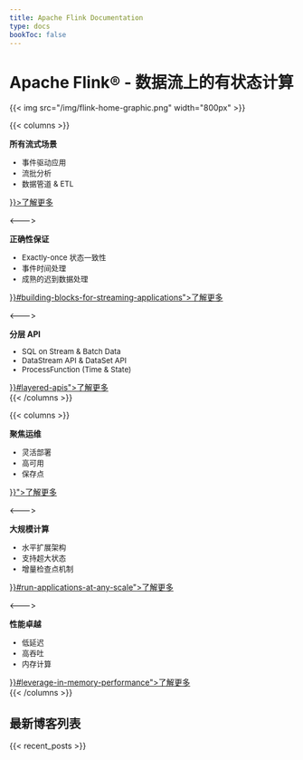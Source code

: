 ```yaml
---
title: Apache Flink Documentation 
type: docs
bookToc: false
---
```

<!--
Licensed to the Apache Software Foundation (ASF) under one
or more contributor license agreements.  See the NOTICE file
distributed with this work for additional information
regarding copyright ownership.  The ASF licenses this file
to you under the Apache License, Version 2.0 (the
"License"); you may not use this file except in compliance
with the License.  You may obtain a copy of the License at

  http://www.apache.org/licenses/LICENSE-2.0

Unless required by applicable law or agreed to in writing,
software distributed under the License is distributed on an
"AS IS" BASIS, WITHOUT WARRANTIES OR CONDITIONS OF ANY
KIND, either express or implied.  See the License for the
specific language governing permissions and limitations
under the License.
-->

# Apache Flink® - 数据流上的有状态计算

{{< img src="/img/flink-home-graphic.png" width="800px" >}}

{{< columns >}} <!-- begin columns block -->
<div class="panel panel-default">
    <div class="panel-heading">
        <span class="glyphicon glyphicon-th"></span> <b>所有流式场景</b>
    </div>
    <div class="panel-body">
        <ul style="font-size: small;">
            <li>事件驱动应用</li>
            <li>流批分析</li>
            <li>数据管道 & ETL</li>
            </ul>
        <a href={{< ref "use-cases" >}}>了解更多</a>
    </div>
</div>

<---> <!-- magic separator, between columns -->
<div class="panel panel-default">
    <div class="panel-heading">
        <span class="glyphicon glyphicon-ok"></span> <b>正确性保证</b>
    </div>
    <div class="panel-body">
        <ul style="font-size: small;">
            <li>Exactly-once 状态一致性</li>
            <li>事件时间处理</li>
            <li>成熟的迟到数据处理</li>
        </ul>
    <a href="{{< ref "what-is-flink/flink-applications" >}}#building-blocks-for-streaming-applications">了解更多</a>
    </div>
</div>

<---> <!-- magic separator, between columns -->
<div class="panel panel-default">
    <div class="panel-heading">
        <span class="glyphicon glyphicon glyphicon-sort-by-attributes"></span> <b>分层 API</b>
    </div>
    <div class="panel-body">
        <ul style="font-size: small;">
            <li>SQL on Stream & Batch Data</li>
            <li>DataStream API & DataSet API</li>
            <li>ProcessFunction (Time & State)</li>
        </ul>
    <a href="{{< ref "what-is-flink/flink-applications" >}}#layered-apis">了解更多</a>
    </div>
</div>
{{< /columns >}}

{{< columns >}} <!-- begin columns block -->
<div class="panel panel-default">
    <div class="panel-heading">
        <span class="glyphicon glyphicon-dashboard"></span> <b>聚焦运维</b>
    </div>
    <div class="panel-body">
        <ul style="font-size: small;">
            <li>灵活部署</li>
            <li>高可用</li>
            <li>保存点</li>
        </ul>
    <a href="{{< ref "what-is-flink/flink-operations" >}}">了解更多</a>
    </div>
</div>

<---> <!-- magic separator, between columns -->
<div class="panel panel-default">
    <div class="panel-heading">
        <span class="glyphicon glyphicon-fullscreen"></span> <b>大规模计算</b>
    </div>
    <div class="panel-body">
        <ul style="font-size: small;">
            <li>水平扩展架构</li>
            <li>支持超大状态</li>
            <li>增量检查点机制</li>
        </ul>
    <a href="{{< ref "what-is-flink/flink-architecture" >}}#run-applications-at-any-scale">了解更多</a>
    </div>
</div>

<---> <!-- magic separator, between columns -->
<div class="panel panel-default">
    <div class="panel-heading">
        <span class="glyphicon glyphicon-flash"></span> <b>性能卓越</b>
    </div>
    <div class="panel-body">
        <ul style="font-size: small;">
            <li>低延迟</li>
            <li>高吞吐</li>
            <li>内存计算</li>
        </ul>
    <a href="{{< ref "what-is-flink/flink-architecture" >}}#leverage-in-memory-performance">了解更多</a>
    </div>
</div>
{{< /columns >}}

## 最新博客列表

{{< recent_posts >}}

